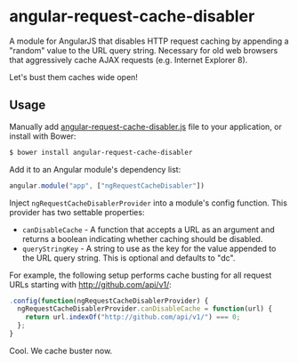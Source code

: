 # angular-request-cache-disabler

A module for AngularJS that disables HTTP request caching by appending a "random" value to the URL query string. Necessary for old web browsers that aggressively cache AJAX requests (e.g. Internet Explorer 8).

Let's bust them caches wide open!

## Usage


Manually add [angular-request-cache-disabler.js](/dist/angular-request-cache-disabler.js) file to your application, or install with Bower:

```bash
$ bower install angular-request-cache-disabler
```

Add it to an Angular module's dependency list:

```javascript
angular.module("app", ["ngRequestCacheDisabler"])
```

Inject `ngRequestCacheDisablerProvider` into a module's config function. This provider has two settable properties:

- `canDisableCache` - A function that accepts a URL as an argument and returns a boolean indicating whether caching should be disabled.
- `queryStringKey` - A string to use as the key for the value appended to the URL query string. This is optional and defaults to "dc".

For example, the following setup performs cache busting for all request URLs starting with http://github.com/api/v1/:

```javascript
.config(function(ngRequestCacheDisablerProvider) {
  ngRequestCacheDisablerProvider.canDisableCache = function(url) {
    return url.indexOf("http://github.com/api/v1/") === 0;
  };
}
```

Cool. We cache buster now.
